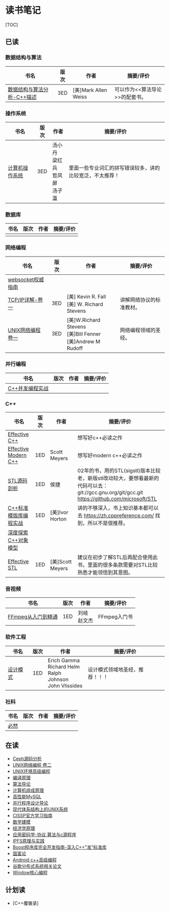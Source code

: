 # 读书笔记

[TOC]



## 已读

### 数据结构与算法

| 书名                                                         | 版次 | 作者                 | 摘要/评价                      |
| ------------------------------------------------------------ | ---- | -------------------- | ------------------------------ |
| [数据结构与算法分析-C++描述](DATA_STRUCTURES_AND_ALGORITHM_ANALYSIS_IN_CPP/README.md) | 3ED  | [美]Mark Allen Weiss | 可以作为<<算法导论>>的配套书。 |

### 操作系统

| 书名                                                      | 版次 | 作者                                 | 摘要/评价                                                |
| --------------------------------------------------------- | ---- | ------------------------------------ | -------------------------------------------------------- |
| [计算机操作系统](THE_COMPUTER_OPERATING_SYSTEM/README.md) | 3ED  | 汤小丹<br>梁红兵<br>哲凤屏<br>汤子瀛 | 里面一些专业词汇的拼写错误较多，讲的比较宽泛，不太推荐！ |

### 数据库

| 书名 | 版次 | 作者 | 摘要/评价 |
| ---- | ---- | ---- | --------- |
|      |      |      |           |

### 网络编程

| 书名                                                         | 版次 | 作者                                                         | 摘要/评价                |
| ------------------------------------------------------------ | ---- | ------------------------------------------------------------ | ------------------------ |
| [websocket权威指南](THE_DEFINITIVE_GUIDE_TO_HTML5_WEBSOCKET/README.md) |      |                                                              |                          |
| [TCP/IP详解-卷一](TCP_IP_ILLUSTRATED_V1/README.md)           | 3ED  | [美] Kevin R. Fall<br>[美] W. Richard Stevens                | 讲解网络协议的标准教材。 |
| [UNIX网络编程 卷一](UNIX_NETWORK_PROGRAMMING_V1/README.md)   | 3ED  | [美]W.Richard Stevens<br>[美]Bill Fenner<br>[美]Andrew M Rudoff | 网络编程领域的圣经。     |

### 并行编程

| 书名                                                   | 版次 | 作者 | 摘要/评价 |
| ------------------------------------------------------ | ---- | ---- | --------- |
| [C++并发编程实战](CPP_CONCURRENCY_IN_ACTION/README.md) |      |      |           |

### C++

| 书名                                                         | 版次 | 作者             | 摘要/评价                                                    |
| ------------------------------------------------------------ | ---- | ---------------- | ------------------------------------------------------------ |
| [Effective C++](EFFECTIVE_CPP/README.md)                     |      |                  | 想写好c++必读之作                                            |
| [Effective Modern C++](EFFECTIVE_MODERN_CPP/README.md)       | 1ED  | Scott Meyers     | 想写好modern c++必读之作                                     |
| [STL源码剖析](THE_ANNOTATED_STL_SOURCES/README.md)           | 1ED  | 侯捷             | 02年的书，用的STL(sigstl)版本比较老，新版stl改动较大，要想看最新的代码可以去：<br>git://gcc.gnu.org/git/gcc.git<br>https://github.com/microsoft/STL |
| [C++标准模版库编程实战](USING_THE_CPP_STANDARD_TEMPLATE_LIBRARIES/README.md) | 1ED  | [美]Ivor Horton  | 讲的不够深入，书上知识基本都可以去 https://zh.cppreference.com/ 找到，所以不是很推荐。 |
| [深度探索C++对象模型](INSIDE_THE_CPP_OBJECT_MODEL/README.md) |      |                  |                                                              |
| [Effective STL](EFFECTIVE_STL/README.md)                     | 1ED  | [美]Scott Meyers | 建议在初步了解STL后再配合使用此书，里面的很多条款需要对STL比较熟悉才能领悟到其意图。 |

### 音视频

| 书名                                                         | 版次 | 作者           | 摘要/评价    |
| ------------------------------------------------------------ | ---- | -------------- | ------------ |
| [FFmpeg从入门到精通](FFMPEG_FROM_BEGINNER_TO_MASTER/README.md) | 1ED  | 刘岐<br>赵文杰 | FFmpeg入门书 |

### 软件工程

| 书名                                 | 版次 | 作者                                                         | 摘要/评价                      |
| ------------------------------------ | ---- | ------------------------------------------------------------ | ------------------------------ |
| [设计模式](DESIGN_PATTERN/README.md) | 1ED  | Erich Gamma<br>Richard Helm<br>Ralph Johnson<br>John Vlissides | 设计模式领域地圣经，推荐！！！ |

### 社科

| 书名                      | 版次 | 作者 | 摘要/评价 |
| ------------------------- | ---- | ---- | --------- |
| [必然](CERTAIN/README.md) |      |      |           |



## 在读

- [Ceph源码分析](THE_SOURCE_CODE_ANALYSIS_OF_CEPH/README.md)
- [UNIX网络编程 卷二](UNIX_NETWORK_PROGRAMMING_V2/README.md)
- [UNIX环境高级编程](ADVANCED_PROGRAMMING_IN_THE_UNIX_ENVIRONMENT/README.md)
- [编译原理](COMPILERS_PRINCIPLES_TECHNIQUES_TOOLS/README.md)
- [算法导论](INTRODUCTION_TO_ALGORITHMS/README.md)
- [计算机组成原理](COMPUTER_ORGANIZATIONA_AND_ARCHITECTURE/README.md)
- [高性能MySQL](HIGH_PERFORMANCE_MYSQL/README.md)
- [并行程序设计导论](AN_INTRODUCTION_TO_PARALLEL_GROGRAMMING/README.md)
- [现代体系结构上的UNIX系统](UNIX_SYSTEMS_FOR_MODERN_ARCHITECTURES/README.md)
- [CISSP官方学习指南](CISSP_CERTIFIED_INFORMATION_SYSTEMS_SECURITY_PROFESSIONAL_OFFICIAL_STUDY_GUIDE/README.md)
- [数学建模](A_FIRST_COURSE_IN_MATHEMATICAL_MODELING/README.md)
- [经济学原理](THE_PRINCIPLE_OF_ECONOMICS/README.md)
- [应用密码学-协议,算法与c源程序](APPLIED_CRYPTOGRAPHY_PROTOCOLS_ALGORITHMS_AND_SOURCE_CODE_IN_C/README.md)
- [IPFS原理与实践](PRINCIPLES_AND_PRACTICES_OF_IPFS/README.md)
- [Boost程序库完全开发指南-深入C++"准"标准库](PROFESSIONAL_BOOST_GUIDE/README.md)
- [国富论](THE_WEALTH_OF_NATIONS/README.md)
- [Android c++高级编程](PRO_ANDROID_CPP_WITH_THE_NDK/README.md)
- [谷歌分布式系统相关论文](GOOGLE_DCS_DOC/README.md)
- [Window核心编程](PROGRAMMING_APPLICATIONS_FOR_MICROSOFT_WINDOWS/README.md)



## 计划读

- [C++覆辙录]

